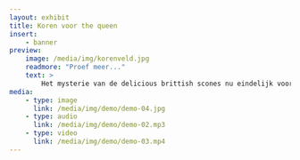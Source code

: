```yaml
---
layout: exhibit
title: Koren voor the queen
insert:
    - banner
preview: 
    image: /media/img/korenveld.jpg
    readmore: "Proef meer..."
    text: >
        Het mysterie van de delicious brittish scones nu eindelijk voor u onthuld.
media:
    - type: image
      link: /media/img/demo/demo-04.jpg
    - type: audio
      link: /media/img/demo/demo-02.mp3
    - type: video
      link: /media/img/demo/demo-03.mp4
---
```

